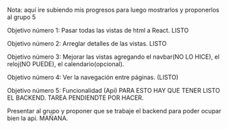 Nota: aquí ire subiendo mis progresos para luego mostrarlos y proponerlos al grupo 5 

Objetivo número 1:
Pasar todas las vistas de html a React. LISTO

Objetivo número 2:
Arreglar detalles de las vistas. LISTO

Objetivo número 3:
Mejorar las vistas agregando el navbar(NO LO HICE), el reloj(NO PUEDE), el calendario(opcional). 

Objetivo número 4:
Ver la navegación entre páginas. (LISTO)

Objetivo número 5:
Funcionalidad (Api) PARA ESTO HAY QUE TENER LISTO EL BACKEND. TAREA PENDIENDTE POR HACER.

Presentar al grupo y proponer que se trabaje el backend para poder ocupar bien la api. MAÑANA.
